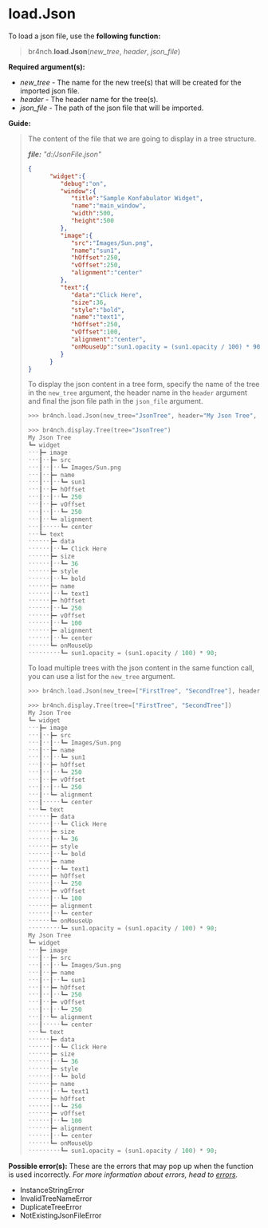 # load.Json

To load a json file, use the **following function:**

> br4nch.**load**.**Json**(*new_tree*, *header*, *json_file*)

**Required argument(s):**

- *new_tree* - The name for the new tree(s) that will be created for the imported json file.
- *header* - The header name for the tree(s).
- *json_file* - The path of the json file that will be imported.

**Guide:**

> The content of the file that we are going to display in a tree structure.
>
> ***file:** "d:/JsonFile.json"*
>
> ```json
> {
>       "widget":{
>          "debug":"on",
>          "window":{
>             "title":"Sample Konfabulator Widget",
>             "name":"main_window",
>             "width":500,
>             "height":500
>          },
>          "image":{
>             "src":"Images/Sun.png",
>             "name":"sun1",
>             "hOffset":250,
>             "vOffset":250,
>             "alignment":"center"
>          },
>          "text":{
>             "data":"Click Here",
>             "size":36,
>             "style":"bold",
>             "name":"text1",
>             "hOffset":250,
>             "vOffset":100,
>             "alignment":"center",
>             "onMouseUp":"sun1.opacity = (sun1.opacity / 100) * 90;"
>          }
>       }
> }
> ```
>
> To display the json content in a tree form, specify the name of the tree in the `new_tree` argument, the header name in the `header` argument and final the json file path in the `json_file` argument.
>
> ```python
> >>> br4nch.load.Json(new_tree="JsonTree", header="My Json Tree", json_file="d:/JsonFile.json")
> 
> >>> br4nch.display.Tree(tree="JsonTree")
> My Json Tree
> ┗━ widget
> ˑˑˑ┣━ image
> ˑˑˑ┃ˑˑ┣━ src
> ˑˑˑ┃ˑˑ┃ˑˑ┗━ Images/Sun.png
> ˑˑˑ┃ˑˑ┣━ name
> ˑˑˑ┃ˑˑ┃ˑˑ┗━ sun1
> ˑˑˑ┃ˑˑ┣━ hOffset
> ˑˑˑ┃ˑˑ┃ˑˑ┗━ 250
> ˑˑˑ┃ˑˑ┣━ vOffset
> ˑˑˑ┃ˑˑ┃ˑˑ┗━ 250
> ˑˑˑ┃ˑˑ┗━ alignment
> ˑˑˑ┃ˑˑˑˑˑ┗━ center
> ˑˑˑ┗━ text
> ˑˑˑˑˑˑ┣━ data
> ˑˑˑˑˑˑ┃ˑˑ┗━ Click Here
> ˑˑˑˑˑˑ┣━ size
> ˑˑˑˑˑˑ┃ˑˑ┗━ 36
> ˑˑˑˑˑˑ┣━ style
> ˑˑˑˑˑˑ┃ˑˑ┗━ bold
> ˑˑˑˑˑˑ┣━ name
> ˑˑˑˑˑˑ┃ˑˑ┗━ text1
> ˑˑˑˑˑˑ┣━ hOffset
> ˑˑˑˑˑˑ┃ˑˑ┗━ 250
> ˑˑˑˑˑˑ┣━ vOffset
> ˑˑˑˑˑˑ┃ˑˑ┗━ 100
> ˑˑˑˑˑˑ┣━ alignment
> ˑˑˑˑˑˑ┃ˑˑ┗━ center
> ˑˑˑˑˑˑ┗━ onMouseUp
> ˑˑˑˑˑˑˑˑˑ┗━ sun1.opacity = (sun1.opacity / 100) * 90;
> ```
>
> To load multiple trees with the json content in the same function call, you can use a list for the `new_tree` argument.
>
> ```python
> >>> br4nch.load.Json(new_tree=["FirstTree", "SecondTree"], header="My Json Tree", json_file="d:/JsonFile.json")
> 
> >>> br4nch.display.Tree(tree=["FirstTree", "SecondTree"])
> My Json Tree
> ┗━ widget
> ˑˑˑ┣━ image
> ˑˑˑ┃ˑˑ┣━ src
> ˑˑˑ┃ˑˑ┃ˑˑ┗━ Images/Sun.png
> ˑˑˑ┃ˑˑ┣━ name
> ˑˑˑ┃ˑˑ┃ˑˑ┗━ sun1
> ˑˑˑ┃ˑˑ┣━ hOffset
> ˑˑˑ┃ˑˑ┃ˑˑ┗━ 250
> ˑˑˑ┃ˑˑ┣━ vOffset
> ˑˑˑ┃ˑˑ┃ˑˑ┗━ 250
> ˑˑˑ┃ˑˑ┗━ alignment
> ˑˑˑ┃ˑˑˑˑˑ┗━ center
> ˑˑˑ┗━ text
> ˑˑˑˑˑˑ┣━ data
> ˑˑˑˑˑˑ┃ˑˑ┗━ Click Here
> ˑˑˑˑˑˑ┣━ size
> ˑˑˑˑˑˑ┃ˑˑ┗━ 36
> ˑˑˑˑˑˑ┣━ style
> ˑˑˑˑˑˑ┃ˑˑ┗━ bold
> ˑˑˑˑˑˑ┣━ name
> ˑˑˑˑˑˑ┃ˑˑ┗━ text1
> ˑˑˑˑˑˑ┣━ hOffset
> ˑˑˑˑˑˑ┃ˑˑ┗━ 250
> ˑˑˑˑˑˑ┣━ vOffset
> ˑˑˑˑˑˑ┃ˑˑ┗━ 100
> ˑˑˑˑˑˑ┣━ alignment
> ˑˑˑˑˑˑ┃ˑˑ┗━ center
> ˑˑˑˑˑˑ┗━ onMouseUp
> ˑˑˑˑˑˑˑˑˑ┗━ sun1.opacity = (sun1.opacity / 100) * 90;
> My Json Tree
> ┗━ widget
> ˑˑˑ┣━ image
> ˑˑˑ┃ˑˑ┣━ src
> ˑˑˑ┃ˑˑ┃ˑˑ┗━ Images/Sun.png
> ˑˑˑ┃ˑˑ┣━ name
> ˑˑˑ┃ˑˑ┃ˑˑ┗━ sun1
> ˑˑˑ┃ˑˑ┣━ hOffset
> ˑˑˑ┃ˑˑ┃ˑˑ┗━ 250
> ˑˑˑ┃ˑˑ┣━ vOffset
> ˑˑˑ┃ˑˑ┃ˑˑ┗━ 250
> ˑˑˑ┃ˑˑ┗━ alignment
> ˑˑˑ┃ˑˑˑˑˑ┗━ center
> ˑˑˑ┗━ text
> ˑˑˑˑˑˑ┣━ data
> ˑˑˑˑˑˑ┃ˑˑ┗━ Click Here
> ˑˑˑˑˑˑ┣━ size
> ˑˑˑˑˑˑ┃ˑˑ┗━ 36
> ˑˑˑˑˑˑ┣━ style
> ˑˑˑˑˑˑ┃ˑˑ┗━ bold
> ˑˑˑˑˑˑ┣━ name
> ˑˑˑˑˑˑ┃ˑˑ┗━ text1
> ˑˑˑˑˑˑ┣━ hOffset
> ˑˑˑˑˑˑ┃ˑˑ┗━ 250
> ˑˑˑˑˑˑ┣━ vOffset
> ˑˑˑˑˑˑ┃ˑˑ┗━ 100
> ˑˑˑˑˑˑ┣━ alignment
> ˑˑˑˑˑˑ┃ˑˑ┗━ center
> ˑˑˑˑˑˑ┗━ onMouseUp
> ˑˑˑˑˑˑˑˑˑ┗━ sun1.opacity = (sun1.opacity / 100) * 90;
> ```
>

**Possible error(s):**
These are the errors that may pop up when the function is used incorrectly.
*For more information about errors, head to [errors](../../guides/errors.md).*

- InstanceStringError
- InvalidTreeNameError
- DuplicateTreeError
- NotExistingJsonFileError

